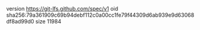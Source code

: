 version https://git-lfs.github.com/spec/v1
oid sha256:79a361909c69b94debf112c0a00cc1fe79f44309d6ab939e9d63068df8ad99d0
size 11984
